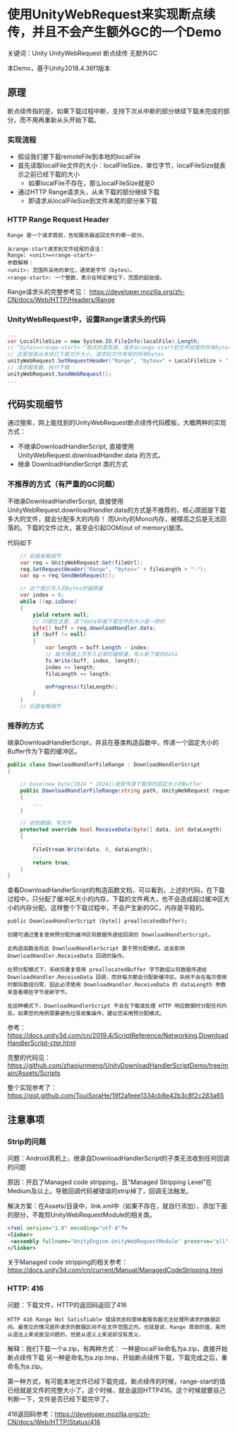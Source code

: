 # 使用UnityWebRequest来实现断点续传，并且不会产生额外GC的一个Demo

关键词：Unity UnityWebRequest 断点续传 无额外GC

本Demo，基于Unity2018.4.36f1版本

## 原理

断点续传指的是，如果下载过程中断，支持下次从中断的部分继续下载未完成的部分，而不用再重新从头开始下载。

### 实现流程

* 假设我们要下载remoteFile到本地的localFile
* 首先读取localFile文件的大小：localFileSize，单位字节，localFileSize就表示之前已经下载的大小
  * 如果localFile不存在，那么localFileSize就是0
* 通过HTTP Range请求头，从未下载的部分继续下载
  * 即请求从localFileSize到文件末尾的部分来下载

### HTTP Range Request Header

```Text
Range 是一个请求首部，告知服务器返回文件的哪一部分。

从range-start请求到文件结尾的语法：
Range: <unit>=<range-start>-
参数解释：
<unit>: 范围所采用的单位，通常是字节（bytes）。
<range-start>: 一个整数，表示在特定单位下，范围的起始值。
```

Range请求头的完整参考见：
<https://developer.mozilla.org/zh-CN/docs/Web/HTTP/Headers/Range>

### UnityWebRequest中，设置Range请求头的代码

```C#
...
var LocalFileSize = new System.IO.FileInfo(localFile).Length;
// “bytes=<range-start>-”格式的意思是，请求从range-start到文件结尾的所有bytes
// 这里就是从本地已下载文件大小，请求到文件末尾的所有bytes
unityWebRequest.SetRequestHeader("Range", "bytes=" + LocalFileSize + "-");
// 请求服务器，执行下载
unityWebRequest.SendWebRequest();
...
```

## 代码实现细节

通过搜索，网上能找到的UnityWebRequest断点续传代码模板，大概两种的实现方式：

* 不继承DownloadHandlerScript, 直接使用 UnityWebRequest.downloadHandler.data 的方式。
* 继承 DownloadHandlerScript 类的方式

### 不推荐的方式（有严重的GC问题）

不继承DownloadHandlerScript, 直接使用 UnityWebRequest.downloadHandler.data的方式是不推荐的，核心原因是下载多大的文件，就会分配多大的内存！
而Unity的Mono内存，被撑高之后是无法回落的。下载的文件过大，甚至会引起OOM(out of memory)崩溃。

代码如下

```C#
    // 前面省略细节
    var req = UnityWebRequest.Get(fileUrl);
    req.SetRequestHeader("Range", "bytes=" + fileLength + "-");
    var op = req.SendWebRequest();

    // 这个是已写入的bytes的偏移量
    var index = 0;
    while (!op.isDone)
    {
        yield return null;
        // 问题在这里，这个data和被下载文件的大小是一样的
        byte[] buff = req.downloadHandler.data;
        if (buff != null)
        {
            var length = buff.Length - index;
            // 每次根据上次写入记录的偏移量，写入新下载的data
            fs.Write(buff, index, length);
            index += length;
            fileLength += length;

            onProgress(fileLength);
        }
    }
    // 后面省略细节
```

### 推荐的方式

继承DownloadHandlerScript，并且在基类构造函数中，传递一个固定大小的Buffer作为下载的缓冲区。

```C#
public class DownloadHandlerFileRange : DownloadHandlerScript
{

    // base(new byte[1024 * 1024])就是传递下载用的固定大小的Buffer
    public DownloadHandlerFileRange(string path, UnityWebRequest request) : base(new byte[1024 * 1024])
    {
        ...
    }

    // 收到数据，写文件
    protected override bool ReceiveData(byte[] data, int dataLength)
    {
        ...
        FileStream.Write(data, 0, dataLength);
        ...        
        return true;
    }
}
```

查看DownloadHandlerScript的构造函数文档，可以看到，上述的代码，在下载过程中，只分配了缓冲区大小的内存，下载的文件再大，也不会造成超过缓冲区大小的内存分配。这样整个下载过程中，不会产生新的GC，内存是平稳的。

```Text
public DownloadHandlerScript (byte[] preallocatedBuffer);

创建可通过重复使用预分配的缓冲区将数据传递给回调的 DownloadHandlerScript。

此构造函数会将此 DownloadHandlerScript 置于预分配模式。这会影响 DownloadHandler.ReceiveData 回调的操作。

在预分配模式下，系统将重复使用 preallocatedBuffer 字节数组以将数据传递给 DownloadHandler.ReceiveData 回调，而非每次都会分配新缓冲区。系统不会在每次使用时都将数组归零，因此必须使用 DownloadHandler.ReceiveData 的 dataLength 参数来查看哪些字节是新字节。

在这种模式下，DownloadHandlerScript 不会在下载或处理 HTTP 响应数据时分配任何内存。如果您的用例需要避免垃圾收集操作，建议您采用预分配模式。

```

参考：<https://docs.unity3d.com/cn/2019.4/ScriptReference/Networking.DownloadHandlerScript-ctor.html>

完整的代码见：<https://github.com/zhaojunmeng/UnityDownloadHandlerScriptDemo/tree/main/Assets/Scripts>

整个实现参考了：
<https://gist.github.com/TouiSoraHe/19f2afeee1334cb8e42b3c8f2c283a65>

## 注意事项

### Strip的问题

问题：Android真机上，继承自DownloadHandlerScript的子类无法收到任何回调的问题

原因：开启了Managed code stripping，且“Managed Stripping Level”在Medium及以上。导致回调代码被错误的strip掉了，回调无法触发。

解决方案：在Assets/目录中，link.xml中（如果不存在，就自行添加），添加下面的部分，不裁剪UnityWebRequestModule的相关类。

```xml
<?xml version="1.0" encoding="utf-8"?>
<linker>
 <assembly fullname="UnityEngine.UnityWebRequestModule" preserve="all" />
</linker>
```

关于Managed code stripping的相关参考：<https://docs.unity3d.com/cn/current/Manual/ManagedCodeStripping.html>

### HTTP: 416

问题：下载文件，HTTP的返回码返回了416

```Text
HTTP 416 Range Not Satisfiable 错误状态码意味着服务器无法处理所请求的数据区间。最常见的情况是所请求的数据区间不在文件范围之内，也就是说，Range 首部的值，虽然从语法上来说是没问题的，但是从语义上来说却没有意义。
```

解释：我们下载一个a.zip，有两种方式：
一种是localFile命名为a.zip，直接开始断点续传下载
另一种是命名为a.zip.tmp，开始断点续传下载，下载完成之后，重命名为a.zip。

第一种方式，有可能本地文件已经下载完成，断点续传的时候，range-start的值已经就是文件的完整大小了，这个时候，就会返回HTTP416。这个时候就要自己判断一下，文件是否已经下载完毕了。

416返回码参考：<https://developer.mozilla.org/zh-CN/docs/Web/HTTP/Status/416>

